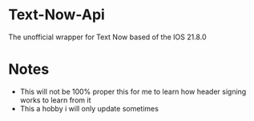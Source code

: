 # Text-Now-Api
The unofficial wrapper for Text Now based of the IOS 21.8.0


# Notes
- This will not be 100% proper this for me to learn how header signing works to learn from it
- This a hobby i will only update sometimes
